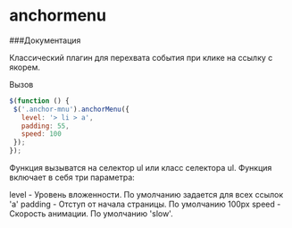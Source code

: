 # anchormenu
###Документация

Классический плагин для перехвата события при клике на ссылку с якорем.

Вызов
```javascript
$(function () {
 $('.anchor-mnu').anchorMenu({
   level: '> li > a',
   padding: 55,
   speed: 100
 });
});
```

Функция вызыватся на селектор ul или класс селектора ul. Функция включает в себя три параметра:

level - Уровень вложенности. По умолчанию задается для всех ссылок 'a'
padding - Отступ от начала страницы. По умолчанию 100px
speed - Скорость анимации. По умолчанию 'slow'.
